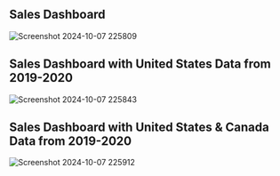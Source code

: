 ## Sales Dashboard
![Screenshot 2024-10-07 225809](https://github.com/user-attachments/assets/c7684185-f71e-422b-8efa-8f795831423d)
## Sales Dashboard with United States Data from 2019-2020
![Screenshot 2024-10-07 225843](https://github.com/user-attachments/assets/244f03ed-0b15-4a7b-a311-9d82a2f273aa)
## Sales Dashboard with United States & Canada Data from 2019-2020
![Screenshot 2024-10-07 225912](https://github.com/user-attachments/assets/ba378569-4462-4b97-ac0e-a37bbf1dff33)

